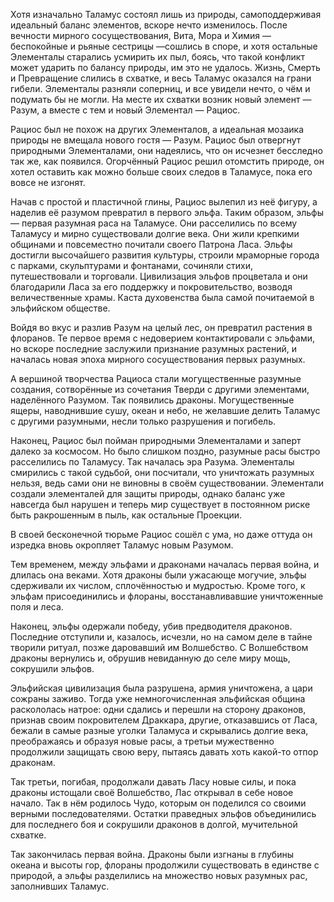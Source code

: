 Хотя изначально Таламус состоял лишь из природы, самоподдерживая идеальный баланс элементов, вскоре нечто изменилось. После вечности мирного сосуществования, Вита, Мора и Химия — беспокойные и рьяные сестрицы —сошлись в споре, и хотя остальные Элементалы старались усмирить их пыл, боясь, что такой конфликт может ударить по балансу природы, им это не удалось. Жизнь, Смерть и Превращение слились в схватке, и весь Таламус оказался на грани гибели. Элементалы разняли соперниц, и все увидели нечто, о чём и подумать бы не могли. На месте их схватки возник новый элемент — Разум, а вместе с тем и новый Элементал — Рациос.
 
Рациос был не похож на других Элементалов, а идеальная мозаика природы не вмещала нового гостя — Разум. Рациос был отвергнут природными Элементалами, они надеялись, что он исчезнет бесследно так же, как появился. Огорчённый Рациос решил отомстить природе, он хотел оставить как можно больше своих следов в Таламусе, пока его вовсе не изгонят.
 
Начав с простой и пластичной глины, Рациос вылепил из неё фигуру, а наделив её разумом превратил в первого эльфа. Таким образом, эльфы — первая разумная раса на Таламусе. Они расселились по всему Таламусу и мирно существовали долгие века. Они жили крепкими общинами и повсеместно почитали своего Патрона Ласа. Эльфы достигли высочайшего развития культуры, строили мраморные города с парками, скульптурами и фонтанами, сочиняли стихи, путешествовали и торговали. Цивилизация эльфов процветала и они благодарили Ласа за его поддержку и покровительство, возводя величественные храмы. Каста духовенства была самой почитаемой в эльфийском обществе.
 
Войдя во вкус и разлив Разум на целый лес, он превратил растения в флоранов. Те первое время с недоверием контактировали с эльфами, но вскоре последние заслужили признание разумных растений, и началась новая эпоха мирного сосуществования первых разумных.
 
А вершиной творчества Рациоса стали могущественные разумные создания, сотворённые из сочетания Тверди с другими элементами, наделённого Разумом. Так появились драконы. Могущественные ящеры, наводнившие сушу, океан и небо, не желавшие делить Таламус с другими разумными, несли только разрушения и погибель.
 
Наконец, Рациос был пойман природными Элементалами и заперт далеко за космосом. Но было слишком поздно, разумные расы быстро расселились по Таламусу. Так началась эра Разума. Элементалы смирились с такой судьбой, они посчитали, что уничтожать разумных нельзя, ведь сами они не виновны в своём существовании. Элементали создали элементалей для защиты природы, однако баланс уже навсегда был нарушен и теперь мир существует в постоянном риске быть ракрошенным в пыль, как остальные Проекции.
 
В своей бесконечной тюрьме Рациос сошёл с ума, но даже оттуда он изредка вновь окропляет Таламус новым Разумом.
 
Тем временем, между эльфами и драконами началась первая война, и длилась она веками. Хотя драконы были ужасающе могучие, эльфы сдерживали их числом, сплочённостью и мудростью. Кроме того, к эльфам присоединились и флораны, восстанавливавшие уничтоженные поля и леса.
 
Наконец, эльфы одержали победу, убив предводителя драконов. Последние отступили и, казалось, исчезли, но на самом деле в тайне творили ритуал, позже даровавший им Волшебство. С Волшебством драконы вернулись и, обрушив невиданную до селе миру мощь, сокрушили эльфов.
 
Эльфийская цивилизация была разрушена, армия уничтожена, а цари сожраны заживо. Тогда уже немногочисленная эльфийская община раскололась натрое: одни сдались и перешли на сторону драконов, признав своим покровителем Драккара, другие, отказавшись от Ласа, бежали в самые разные уголки Таламуса и скрывались долгие века, преображаясь и образуя новые расы, а третьи мужественно продолжили защищать свою веру, пытаясь давать хоть какой-то отпор драконам.
 
Так третьи, погибая, продолжали давать Ласу новые силы, и пока драконы истощали своё Волшебство, Лас открывал в себе новое начало. Так в нём родилось Чудо, которым он поделился со своими верными последователями. Остатки праведных эльфов объединились для последнего боя и сокрушили драконов в долгой, мучительной схватке.
 
Так закончилась первая война. Драконы были изгнаны в глубины океана и высоты гор, флораны продолжили существовать в единстве с природой, а эльфы разделились на множество новых разумных рас, заполнивших Таламус.